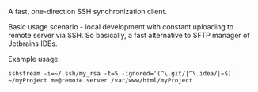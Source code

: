 A fast, one-direction SSH synchronization client.

Basic usage scenario - local development with constant uploading to remote server via SSH. So basically, a fast alternative to SFTP manager of Jetbrains IDEs.

Example usage:

```shell script
sshstream -i=~/.ssh/my_rsa -t=5 -ignored='(^\.git/|^\.idea/|~$)' ~/myProject me@remote.server /var/www/html/myProject
```
